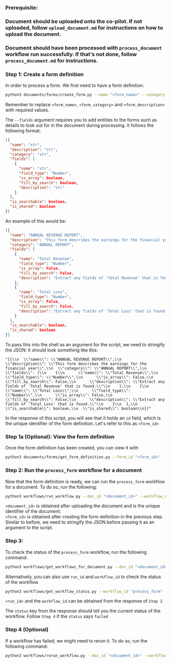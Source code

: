 ### Prerequisite:

### Document should be uploaded onto the co-pilot. If not uploaded, follow `upload_document.md` for instructions on how to upload the document.

### Document should have been processed with `process_document` workflow run successfully. If that's not done, follow `process_document.md` for instructions.

### Step 1: Create a form definition

In order to process a form. We first need to have a form definition.

```bash
python3 documents/forms/create_form.py --name "<form_name>" --category "<form_category>" --description "<form_description>" --fields "[{\\n  \\"name\\": \\"MICROSOFT FORM\\",\\n  \\"description\\": \\"A form for microsoft\\",\\n  \\"category\\": \\"ANNUAL REPORT\\",\\n  \\"fields\\": [\\n    {\\n      \\"name\\": \\"Cost of revenue\\",\\n      \\"field_type\\": \\"Number\\",\\n      \\"is_array\\": false,\\n      \\"fill_by_search\\": false,\\n      \\"description\\": \\"Extract cost of revenue\\"\\n    }\\n  ],\\n  \\"is_searchable\\": false,\\n  \\"is_shared\\": false\\n}]"

```

Remember to replace `<form_name>`, `<form_category>` and `<form_description>` with required values.

The `--fields` argument requires you to add entities to the forms such as details to look out for in the document during processing. It follows the following format:

```json
[{
  "name": "str",
  "description": "str",
  "category": "str",
  "fields": [
    {
      "name": "str",
      "field_type": "Number",
      "is_array": boolean,
      "fill_by_search": boolean,
      "description": "str"
    }
  ],
  "is_searchable": boolean,
  "is_shared": boolean
}]

```

An example of this would be:

```json
[{
  "name": "ANNUAL REVENUE REPORT",
  "description": "This form describes the earnings for the financial year",
  "category": "ANNUAL REPORT",
  "fields": [
    {
      "name": "Total Revenue",
      "field_type": "Number",
      "is_array": False,
      "fill_by_search": False,
      "description": "Extract any fields of 'Total Revenue' that is found."
    },
    {
      "name": "Total Loss",
      "field_type": "Number",
      "is_array": False,
      "fill_by_search": False,
      "description": "Extract any fields of 'Total Loss' that is found."
    }
  ],
  "is_searchable": boolean,
  "is_shared": boolean
}]

```

To pass this into the shell as an argument for the script, we need to stringify the JSON:
It should look something like this:

```
"[{\\n  \\"name\\": \\"ANNUAL REVENUE REPORT\\",\\n  \\"description\\": \\"This form describes the earnings for the financial year\\",\\n  \\"category\\": \\"ANNUAL REPORT\\",\\n  \\"fields\\": [\\n    {\\n      \\"name\\": \\"Total Revenue\\",\\n      \\"field_type\\": \\"Number\\",\\n      \\"is_array\\": False,\\n      \\"fill_by_search\\": False,\\n      \\"description\\": \\"Extract any fields of 'Total Revenue' that is found.\\"\\n    },\\n    {\\n      \\"name\\": \\"Total Loss\\",\\n      \\"field_type\\": \\"Number\\",\\n      \\"is_array\\": False,\\n      \\"fill_by_search\\": False,\\n      \\"description\\": \\"Extract any fields of 'Total Loss' that is found.\\"\\n    }\\n  ],\\n  \\"is_searchable\\": boolean,\\n  \\"is_shared\\": boolean\\n}]"

```

In the response of this script, you will see that it holds an `id` field, which is the unique identifier of the form definition. Let's refer to this as `<form_id>`

### Step 1a (Optional): View the form definition

Once the form definition has been created, you can view it with

```bash
python3 documents/forms/get_form_definition.py --form_id "<form_id>"

```

### Step 2: Run the `process_form` workflow for a document

Now that the form definition is ready, we can run the `process_form` workflow for a document. To do so, run the following:

```bash
python3 workflows/run_workflow.py --doc_id "<document_id>" --workflow_name "process_form_workflow" --data "{\\"form_id\\":\\"<form_id>\\"}"

```

`<document_id>` is obtained after uploading the document and is the unique identifier of the document.<br>
`<form_id>` is obtained after creating the form definition in the previous step.
Similar to before, we need to stringify the JSON before passing it as an argument to the script.

### Step 3:

To check the status of the `process_form` workflow, run the following command:

```bash
python3 workflows/get_workflows_for_document.py --doc_id "<document_id>"

```

Alternatively, you can also use `run_id` and `workflow_id` to check the status of the workflow

```bash
python3 workflows/get_workflow_status.py --workflow_id "process_form" --workflow_run_id "<run_id>"

```

`<run_id>` and the `workflow_id` can be obtained from the response of `Step 2`

The `status` key from the response should tell you the current status of the workflow. Follow `Step 4` if the `status` says `failed`

### Step 4 (Optional)

If a workflow has failed, we might need to rerun it. To do so, run the following command:

```bash
python3 workflows/rerun_workflow.py --doc_id "<document_id>" --workflow_name "process_form" --data "{\\"form_id\\":\\"<form_id>\\"}"

```